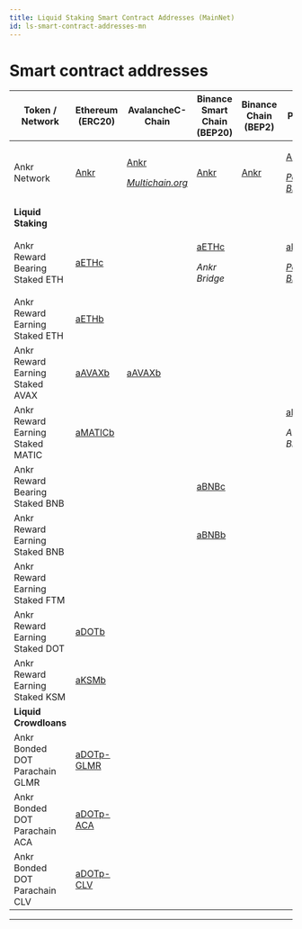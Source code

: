 ```yaml
---
title: Liquid Staking Smart Contract Addresses (MainNet)
id: ls-smart-contract-addresses-mn
---
```


# Smart contract addresses

| Token / Network  | Ethereum (ERC20) |AvalancheC-Chain | Binance Smart Chain (BEP20) | Binance Chain (BEP2) | Polygon  | Fantom  |
| -------------------------------- | -------------------------------------------------------------------------------------------- | ---------------------------------------------------------------------------------------------------------------------------------------------------------------------------------------------- | ----------------------------------------------------------------------------------------------------------------------------------- | --------------------------------------------------- | ------------------------------------------------------------------------------------------------------------------------------------------------------------------------------------------------------------- | -------------------------------------------------------------------------------------------------------------------------------------------------------------------------------------------- |
| Ankr Network                     | [Ankr](https://etherscan.io/token/0x8290333cef9e6d528dd5618fb97a76f268f3edd4#balances)       | <p><a href="https://snowtrace.io/token/0x20cf1b6e9d856321ed4686877cf4538f2c84b4de#balances">Ankr</a> </p><p><em></em><a href="https://multichain.org"><em>Multichain.org</em></a><em></em></p> | [Ankr](https://bscscan.com/token/0xf307910a4c7bbc79691fd374889b36d8531b08e3#balances)                                               | [Ankr](https://explorer.binance.org/asset/Ankr-E97) | <p><a href="https://polygonscan.com/token/0x101a023270368c0d50bffb62780f4afd4ea79c35#balances">Ankr</a> </p><p><em></em><a href="https://wallet.polygon.technology"><em>Polygon Bridge</em></a><em></em></p>  | <p><a href="https://ftmscan.com/token/0x0615dbba33fe61a31c7ed131bda6655ed76748b1#balances">Ankr</a></p><p><em></em><a href="https://multichain.org"><em>Multichain.org</em></a><em></em></p> |
| **Liquid Staking**               |                                                                                              |                                                                                                                                                                                                |                                                                                                                                     |                                                     |                                                                                                                                                                                                               |                                                                                                                                                                                              |
| Ankr Reward Bearing Staked ETH   | [aETHc](https://etherscan.io/token/0xE95A203B1a91a908F9B9CE46459d101078c2c3cb#balances)      |                                                                                                                                                                                                | <p><a href="https://bscscan.com/token/0x973616ff3b9d8f88411c5b4e6f928ee541e4d01f#balances">aETHc</a></p><p><em>Ankr Bridge</em></p> |                                                     | <p><a href="https://polygonscan.com/token/0x101a023270368c0d50bffb62780f4afd4ea79c35#balances">aETHc</a> </p><p><em></em><a href="https://wallet.polygon.technology"><em>Polygon Bridge</em></a><em></em></p> |                                                                                                                                                                                              |
| Ankr Reward Earning Staked ETH   | [aETHb](https://etherscan.io/token/0xd01ef7c0a5d8c432fc2d1a85c66cf2327362e5c6#balances)      |                                                                                                                                                                                                |                                                                                                                                     |                                                     |                                                                                                                                                                                                               |                                                                                                                                                                                              |
| Ankr Reward Earning Staked AVAX  | [aAVAXb](https://etherscan.io/token/0x30176cecb6dbf0869d59493142925a0287b12216#balances)     | [aAVAXb](https://snowtrace.io/token/0x6C6f910A79639dcC94b4feEF59Ff507c2E843929#balances)                                                                                                       |                                                                                                                                     |                                                     |                                                                                                                                                                                                               |                                                                                                                                                                                              |
| Ankr Reward Earning Staked MATIC | [aMATICb](https://etherscan.io/token/0x99534ef705df1fff4e4bd7bbaaf9b0dff038ebfe#balances)    |                                                                                                                                                                                                |                                                                                                                                     |                                                     | [aMATICb](https://polygonscan.com/token/0x03a97594aa5ece130e2e956fc0ced2fea8ed8989) <p><em>Ankr Bridge</em></p>                                                                                                                                                           |                                                                                                                                                                                              |
| Ankr Reward Bearing Staked BNB   |                                                                                              |                                                                                                                                                                                                | [aBNBc](https://bscscan.com/address/0xE85aFCcDaFBE7F2B096f268e31ccE3da8dA2990A)                                              |                                                     |                                                                                                                                                                                                               |                                                                                                                                                                                              |
| Ankr Reward Earning Staked BNB   |                                                                                              |                                                                                                                                                                                                | [aBNBb](https://bscscan.com/token/0xBb1Aa6e59E5163D8722a122cd66EBA614b59df0d#balances)                                              |                                                     |                                                                                                                                                                                                               |                                                                                                                                                                                              |
| Ankr Reward Earning Staked FTM   |                                                                                              |                                                                                                                                                                                                |                                                                                                                                     |                                                     |                                                                                                                                                                                                               | [aFTMb](https://ftmscan.com/token/0xb42bf10ab9df82f9a47b86dd76eee4ba848d0fa2#balances)                                                                                                       |
| Ankr Reward Earning Staked DOT   | [aDOTb](https://etherscan.io/token/0x5cc56c266143f29a5054b9ae07f3ac3513a7965e#balances)      |                                                                                                                                                                                                |                                                                                                                                     |                                                     |                                                                                                                                                                                                               |                                                                                                                                                                                              |
| Ankr Reward Earning Staked KSM   | [aKSMb](https://etherscan.io/token/0x84da8e731172827fcb233b911678e2a82e27baf2#balances)      |                                                                                                                                                                                                |                                                                                                                                     |                                                     |                                                                                                                                                                                                               |                                                                                                                                                                                              |
| **Liquid Crowdloans**            |                                                                                              |                                                                                                                                                                                                |                                                                                                                                     |                                                     |                                                                                                                                                                                                               |                                                                                                                                                                                              |
| Ankr Bonded DOT Parachain GLMR   | [aDOTp-GLMR](https://etherscan.io/token/0xc6164272365951bd824a24502d26556526044eac#balances) |                                                                                                                                                                                                |                                                                                                                                     |                                                     |                                                                                                                                                                                                               |                                                                                                                                                                                              |
| Ankr Bonded DOT Parachain ACA    | [aDOTp-ACA](https://etherscan.io/address/0x3ef6b6f4b67b8ed7564962abd7be09fbaee462d2)                                                                                    |                                                                                                                                                                                                |                                                                                                                                     |                                                     |                                                                                                                                                                                                               |                                                                                                                                                                                              |
| Ankr Bonded DOT Parachain CLV    | [aDOTp-CLV](https://etherscan.io/address/0x7622e8510cf29e804be4987fffbca06968226498)                                                                                    |                                                                                                                                                                                                |                                                                                                                                     |                                                     |                                                                                                                                                                                                               |                                                                                                                                                                                              |

****